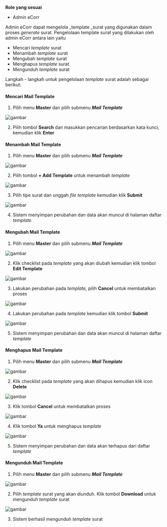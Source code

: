 **Role yang sesuai**

 - Admin eCorr

Admin eCorr dapat mengelola _template _surat yang digunakan dalam proses _generate_ surat. Pengelolaan template surat yang dilakukan oleh admin eCorr antara lain yaitu

- Mencari _template_ surat
- Menambah _template_ surat
- Mengubah _template_ surat
- Menghapus _template_ surat
- Mengunduh _template_ surat

Langkah - langkah untuk pengelolaan _template_ surat adalah sebagai berikut:

#### **Mencari Mail Template**

1.    Pilih menu **Master** dan pilih submenu **_Mail Template_**

![gambar](SC_DataMaster/DM83.png)

2.    Pilih tombol **Search** dan masukkan pencarian berdasarkan kata kunci, kemudian klik **Enter**


#### **Menambah Mail Template**

1.    Pilih menu **Master** dan pilih submenu **_Mail Template_**

![gambar](SC_DataMaster/DM84.png)

2.    Pilih tombol **+ Add Template** untuk menambah _template_

![gambar](SC_DataMaster/DM85.png)

3.    Pilih tipe surat dan unggah _file template_ kemudian klik **Submit**

![gambar](SC_DataMaster/DM86.png)

4.    Sistem menyimpan perubahan dan data akan muncul di halaman daftar _template._


#### **Mengubah Mail Template**

1.    Pilih menu **Master** dan pilih submenu **_Mail Template_**

![gambar](SC_DataMaster/DM87.png)

2.    Klik checklist pada _template_ yang akan diubah kemudian klik tombol **Edit Template**

![gambar](SC_DataMaster/DM88.png)

3.    Lakukan perubahan pada _template,_ pilih **Cancel** untuk membatalkan proses

![gambar](SC_DataMaster/DM89.png)

4.    Lakukan perubahan pada _template_ kemudian klik tombol **Submit**

![gambar](SC_DataMaster/DM90.png)

5.    Sistem menyimpan perubahan dan data akan muncul di halaman daftar _template_


#### **Menghapus Mail Template**

1.    Pilih menu **Master** dan pilih submenu **_Mail Template_**

![gambar](SC_DataMaster/DM91.png)

2.    Klik checklist pada _template_ yang akan dihapus kemudian klik icon **Delete**

![gambar](SC_DataMaster/DM92.png)

3.    Klik tombol **Cancel** untuk membatalkan proses

![gambar](SC_DataMaster/DM93.png)

4.    Klik tombol **Ya** untuk menghapus _template_

![gambar](SC_DataMaster/DM94.png)

5.    Sistem menyimpan perubahan dan data akan terhapus dari daftar _template_


#### **Mengunduh Mail Template**

1.    Pilih menu **Master** dan pilih submenu **_Mail Template_**

![gambar](SC_DataMaster/DM95.png)

2.    Pilih _template_ surat yang akan diunduh. Klik tombol **Download** untuk mengunduh _template_ surat

![gambar](SC_DataMaster/DM96.png)

3.    Sistem berhasil mengunduh _template_ surat
